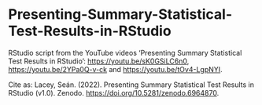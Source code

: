 # Presenting-Summary-Statistical-Test-Results-in-RStudio
RStudio script from the YouTube videos ‘Presenting Summary Statistical Test Results in RStudio’: https://youtu.be/sK0GSiLC6n0, https://youtu.be/2YPa0Q-v-ck and https://youtu.be/tOv4-LgpNYI.

Cite as: Lacey, Seán. (2022). Presenting Summary Statistical Test Results in RStudio (v1.0). Zenodo. https://doi.org/10.5281/zenodo.6964870.
